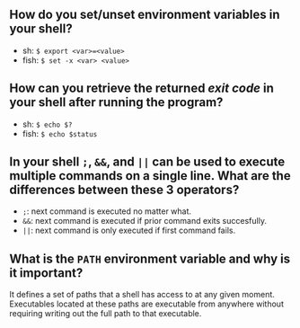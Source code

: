 ## How do you set/unset environment variables in your shell?

- sh: `$ export <var>=<value>`
- fish: `$ set -x <var> <value>`

## How can you retrieve the returned *exit code* in your shell after running the program?

- sh: `$ echo $?`
- fish: `$ echo $status`

## In your shell `;`, `&&`, and `||` can be used to execute multiple commands on a single line. What are the differences between these 3 operators?

- `;`: next command is executed no matter what.
- `&&`: next command is executed if prior command exits succesfully.
- `||`: next command is only executed if first command fails.

## What is the `PATH` environment variable and why is it important?

It defines a set of paths that a shell has access to at any given moment.
Executables located at these paths are executable from anywhere without requiring writing out the full path to that executable.

